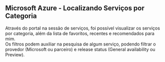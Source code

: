 ## Microsoft Azure - Localizando Serviços por Categoria

Através do portal na sessão de serviços, foi possível visualizar os serviços por categoria, além da lista de favoritos, recentes e recomendados para mim.<br>
Os filtros podem auxiliar na pesquisa de algum serviço, podendo filtrar o provedor (Microsoft ou parceiro) e release status (General availability ou Preview).